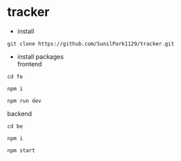 # tracker

- install<br/>
```
git clone https://github.com/SunilPark1129/tracker.git
```

- install packages<br/>
frontend
```
cd fe
```
```
npm i
```
```
npm run dev
```

backend
```
cd be
```
```
npm i
```
```
npm start
```
